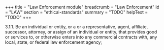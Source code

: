+++
title = "Law Enforcement module"
breadcrumb = "Law Enforcement"
id = "LAW"
section = "ethical-standards"
summary = "TODO"
helpText = "TODO"
+++

3.1.1. Be an individual or entity, or a or a representative, agent, affiliate, successor, attorney, or assign of an individual or entity, that provides good or services to, or otherwise enters into any commercial contracts with, any local, state, or federal law enforcement agency;
